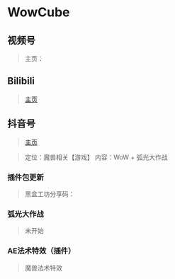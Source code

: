# WowCube


## 视频号
> 主页：[]()

## Bilibili
> [主页](https://space.bilibili.com/1456164399)

## 抖音号
> [主页](https://www.douyin.com/user/MS4wLjABAAAAWZZwAj3K-Moaee9AAFuYqi6CRWfC29At1CHheP3ubYgxh3ceYT88_oFgwaTPW9su)

> 定位：魔兽相关【游戏】
> 内容：WoW + 弧光大作战

### 插件包更新
> 黑盒工坊分享码： 

### 弧光大作战
> 未开始

### AE法术特效（插件）
> 魔兽法术特效